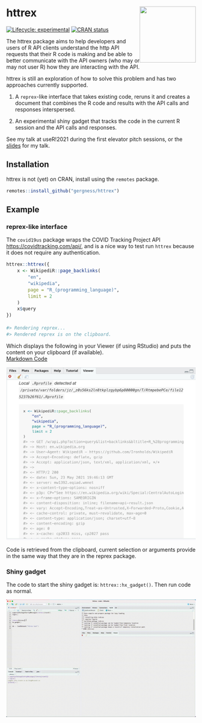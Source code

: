 # httrex <img src="tools/logo.png" align="right" height="149" width="149"/>

<!-- badges: start -->

[![Lifecycle:
experimental](https://img.shields.io/badge/lifecycle-experimental-orange.svg)](https://www.tidyverse.org/lifecycle/#experimental)
[![CRAN
status](https://www.r-pkg.org/badges/version/httrex)](https://CRAN.R-project.org/package=httrex)
<!-- badges: end -->

The httrex package aims to help developers and users of R API clients 
understand the http API requests that their R code is making and be able
to better communicate with the API owners (who may or may not user R)
how they are interacting with the API.

httrex is still an exploration of how to solve this problem and has two 
approaches currently supported.

1) A `reprex`-like interface that takes existing code, reruns it
and creates a document that combines the R code and results with
the API calls and responses interspersed.

2) An experimental shiny gadget that tracks the code in the current R session
and the API calls and responses.


See my talk at useR!2021 during the first elevator pitch sessions, or the [slides](useR2021/httrex_slides_gh.pdf) for my talk.


## Installation

httrex is not (yet) on CRAN, install using the `remotes` package.

``` r
remotes::install_github("gergness/httrex")
```

## Example

### reprex-like interface
The `covid19us` package wraps the COVID Tracking Project API
<https://covidtracking.com/api/>, and is a nice way to test run `httrex`
because it does not require any authentication.

``` r
httrex::httrex({
    x <- WikipediR::page_backlinks(
        "en", 
        "wikipedia", 
        page = "R_(programming_language)", 
        limit = 2
    )
    x$query
})

#> Rendering reprex...
#> Rendered reprex is on the clipboard.
```

Which displays the following in your Viewer (if using RStudio) and
puts the content on your clipboard (if available).  
<a href="man/figures/ex1.md">Markdown Code</a>

<a href="man/figures/ex1.md"><img src="man/figures/ex1.png"/></a>

Code is retrieved from the clipboard, current selection or arguments provide
in the same way that they are in the reprex package.


### Shiny gadget
The code to start the shiny gadget is: `httrex::hx_gadget()`. Then run
code as normal.

![GIF of httrex gadget](man/figures/hx_gadget720.gif)

